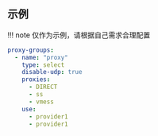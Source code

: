## 示例

!!! note
    仅作为示例，请根据自己需求合理配置

```yaml
proxy-groups:
  - name: "proxy"
    type: select
    disable-udp: true
    proxies:
      - DIRECT
      - ss
      - vmess
    use:
      - provider1
      - provider1
```
